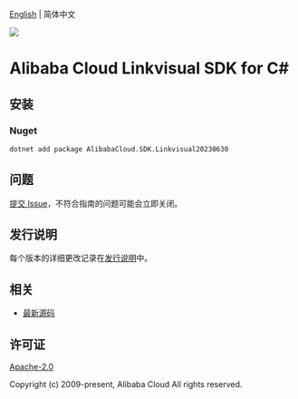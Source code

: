 [English](README.md) | 简体中文

![](https://aliyunsdk-pages.alicdn.com/icons/AlibabaCloud.svg)

# Alibaba Cloud Linkvisual SDK for C#

## 安装

### Nuget

```bash
dotnet add package AlibabaCloud.SDK.Linkvisual20230630
```

## 问题

[提交 Issue](https://github.com/aliyun/alibabacloud-csharp-sdk/issues/new)，不符合指南的问题可能会立即关闭。

## 发行说明

每个版本的详细更改记录在[发行说明](./ChangeLog.md)中。

## 相关

* [最新源码](https://github.com/aliyun/alibabacloud-csharp-sdk/)

## 许可证

[Apache-2.0](http://www.apache.org/licenses/LICENSE-2.0)

Copyright (c) 2009-present, Alibaba Cloud All rights reserved.
